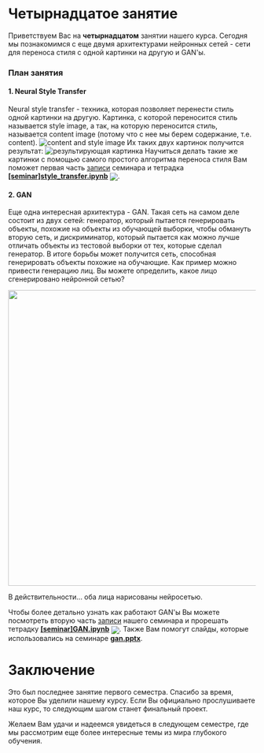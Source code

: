 
# Четырнадцатое занятие
Приветствуем Вас на **четырнадцатом** занятии нашего курса. Сегодня мы познакомимся с еще двумя архитектурами нейронных сетей - сети для  переноса стиля с одной картинки на другую и GAN'ы.

### План занятия
#### 1. Neural Style Transfer
Neural style transfer - техника, которая позволяет перенести стиль одной картинки на другую. Картинка, с которой переносится стиль называется style image, а так, на которую переносится стиль, называется content image (потому что с нее мы берем содержание, т.е. content). 
![content and style image](https://cdn-images-1.medium.com/max/1040/0*h5YONGux0M4j1Bdf)
Их таких двух картинок получится результат:
![результирующая картинка](https://cdn-images-1.medium.com/max/1040/0*qdJ0aARvEcEuJ92l)
Научиться делать такие же картинки с помощью самого простого алгоритма переноса стиля Вам поможет первая часть [записи](https://www.youtube.com/watch?v=u2HDm7YSwoA) семинара и тетрадка  [**[seminar]style_transfer.ipynb**](./[seminar]style_transfer.ipynb) [<img src="https://colab.research.google.com/assets/colab-badge.svg" align="center">](https://colab.research.google.com/drive/1BqdDSsUkkzvxcXWzu96VaQGUb943nAV-). 

#### 2. GAN
Еще одна интересная архитектура - GAN. Такая сеть на самом деле состоит из двух сетей: генератор, который пытается генерировать объекты, похожие на объекты из обучающей выборки, чтобы обмануть вторую сеть, и дискриминатор, который пытается как можно лучше отличать объекты из тестовой выборки от тех, которые сделал генератор. В итоге борьбы может получится сеть, способная генерировать объекты похожие на обучающие. Как пример можно привести генерацию лиц. Вы можете определить, какое лицо сгенерировано нейронной сетью?

<p align="center">
<img src="https://cdn-images-1.medium.com/max/1040/0*WdnAdf4Ir0pO1TbN" width=600>
</p>  
  
В действительности... оба лица нарисованы нейросетью.

Чтобы более детально узнать как работают GAN'ы Вы можете посмотреть вторую часть [записи](https://www.youtube.com/watch?v=u2HDm7YSwoA) нашего семинара и прорешать тетрадку [**[seminar]GAN.ipynb**](./[seminar]GAN.ipynb) [<img src="https://colab.research.google.com/assets/colab-badge.svg" align="center">](https://colab.research.google.com/drive/1YPflMzL6agRm0ki_a-qnS2pPryTxvaEk). Также Вам помогут слайды, которые использовались на семинаре [**gan.pptx**](./gan.pptx).

# Заключение
Это был последнее занятие первого семестра. Спасибо за время, которое Вы уделили нашему курсу. Если Вы официально прослушиваете наш курс, то следующим шагом станет финальный проект. 

Желаем Вам удачи и надеемся увидеться в следующем семестре, где мы рассмотрим еще более интересные темы из мира глубокого обучения.
